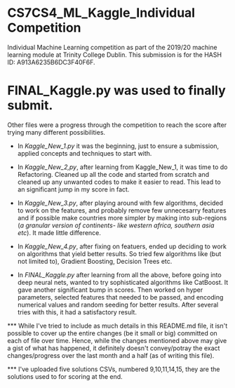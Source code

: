 # CS7CS4_ML_Kaggle_Individual Competition
Individual Machine Learning competition as part of the 2019/20 machine learning module at Trinity College Dublin.
This submission is for the HASH ID: A913A6235B6DC3F40F6F.

# FINAL_Kaggle.py was used to finally submit.

Other files were a progress through the competition to reach the score after trying many different possibilities.

* In *Kaggle_New_1.py* it was the beginning, just to ensure a submission, applied concepts and techniques to start with.

* In *Kaggle_New_2,py*, after learning from Kaggle_New_1, it was time to do Refactoring. Cleaned up all the code and started from scratch and cleaned up any unwanted codes to make it easier to read. This lead to an significant jump in my score in fact.

* In *Kaggle_New_3.py*, after playing around with few algorithms, decided to work on the features, and probably remove few unnecesarry features and if possible make countries more simpler by making into sub-regions (*a granular version of continents- like western africa, southern asia etc*). It made little difference.

* In *Kaggle_New_4.py*, after fixing on featuers, ended up deciding to work on algorithms that yield better results. So tried few algorithms like (but not limited to), Gradient Boosting, Decision Trees etc.

* In *FINAL_Kaggle.py* after learning from all the above, before going into deep neural nets, wanted to try sophisticated algorithms like CatBoost. It gave another significant bump in scores. Then worked on hyper parameters, selected features that needed to be passed, and encoding numerical values and random seeding for better results. After several tries with this, it had a satisfactory result.


*** While I've tried to include as much details in this README.md file, it isn't possible to cover up the entire changes (be it small or big) committed on each of file over time. Hence, while the changes mentioned above may give a gist of what has happened, it definitely doesn't convey/potray the exact changes/progress over the last month and a half (as of writing this file).


*** I've uploaded five solutions CSVs, numbered 9,10,11,14,15, they are the solutions used to for scoring at the end.
